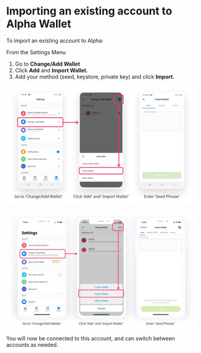 # Importing an existing account to Alpha Wallet

To import an existing account to Alpha:

From the Settings Menu

1. Go to **Change/Add Wallet**
2. Click **Add** and **Import Wallet.**
3. Add your method (seed, keystore, private key) and click **Import.**

![Android](../../../.gitbook/assets/alpha1.jpg)

![ios](../../../.gitbook/assets/alpha2.jpg)

You will now be connected to this account, and can switch between accounts as needed.
